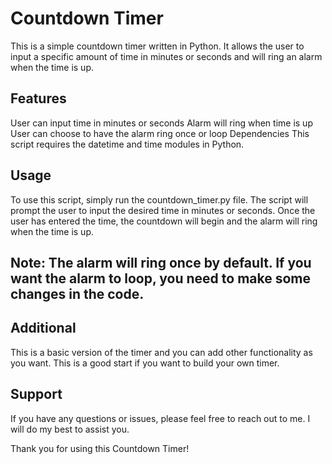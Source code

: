 # Countdown Timer
This is a simple countdown timer written in Python. It allows the user to input a specific amount of time in minutes or seconds and will ring an alarm when the time is up.

## Features
User can input time in minutes or seconds
Alarm will ring when time is up
User can choose to have the alarm ring once or loop
Dependencies
This script requires the datetime and time modules in Python.

## Usage
To use this script, simply run the countdown_timer.py file. The script will prompt the user to input the desired time in minutes or seconds. Once the user has entered the time, the countdown will begin and the alarm will ring when the time is up.

## Note: The alarm will ring once by default. If you want the alarm to loop, you need to make some changes in the code.

## Additional
This is a basic version of the timer and you can add other functionality as you want. This is a good start if you want to build your own timer.

## Support
If you have any questions or issues, please feel free to reach out to me. I will do my best to assist you.

Thank you for using this Countdown Timer!

